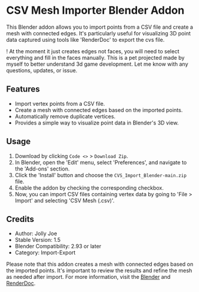 # CSV Mesh Importer Blender Addon

This Blender addon allows you to import points from a CSV file and create a mesh with connected edges. It's particularly useful for visualizing 3D point data captured using tools like 'RenderDoc' to export the cvs file.

! At the moment it just creates edges not faces, you will need to select everything and fill in the faces manually. This is a pet projected made by myself to better understand 3d game development. Let me know with any questions, updates, or issue.

## Features
- Import vertex points from a CSV file.
- Create a mesh with connected edges based on the imported points.
- Automatically remove duplicate vertices.
- Provides a simple way to visualize point data in Blender's 3D view.

## Usage
1. Download by clicking `Code <>` > `Download Zip`.
2. In Blender, open the 'Edit' menu, select 'Preferences', and navigate to the 'Add-ons' section.
3. Click the 'Install' button and choose the `CVS_Import_Blender-main.zip` file.
4. Enable the addon by checking the corresponding checkbox.
5. Now, you can import CSV files containing vertex data by going to 'File > Import' and selecting 'CSV Mesh (.csv)'.

## Credits
- Author: Jolly Joe
- Stable Version: 1.5
- Blender Compatibility: 2.93 or later
- Category: Import-Export

Please note that this addon creates a mesh with connected edges based on the imported points. It's important to review the results and refine the mesh as needed after import.
For more information, visit the [Blender](https://www.blender.org) and [RenderDoc](https://renderdoc.org/).
